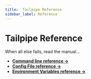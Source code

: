 ```yaml
---
title:  Tailpipe Reference
sidebar_label: Reference
---
```


# Tailpipe Reference

When all else fails, read the manual...

- **[Command line reference →](/docs/reference/cli)**
- **[Config File reference →](/docs/reference/config-files)**
- **[Environment Variables reference →](/docs/reference/env-vars)**
